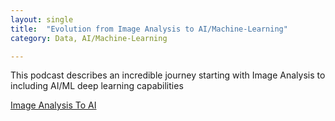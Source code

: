 ```yaml
---
layout: single
title:  "Evolution from Image Analysis to AI/Machine-Learning"
category: Data, AI/Machine-Learning

---
```

This podcast describes an incredible journey starting with Image Analysis to including AI/ML deep learning capabilities

[Image Analysis To AI](https://visiopharm.com/podcasts/from-digital-microscopy-to-digital-pathology-through-image-analysis-how-far-have-we-come-in-20-years/)
